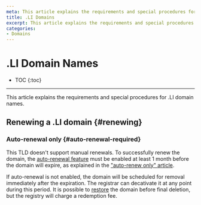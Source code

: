 ```yaml
---
meta: This article explains the requirements and special procedures for .LI domain names.
title: .LI Domains
excerpt: This article explains the requirements and special procedures for .LI domain names.
categories:
- Domains
---
```


# .LI Domain Names

* TOC
{:toc}

---

This article explains the requirements and special procedures for .LI domain names.


## Renewing a .LI domain {#renewing}

### Auto-renewal only {#auto-renewal-required}

This TLD doesn't support manual renewals. To successfully renew the domain, the [auto-renewal feature](/articles/domain-auto-renewal) must be enabled at least 1 month before the domain will expire, as explained in the ["auto-renew only" article](/articles/auto-renew-only-domains).

If auto-renewal is not enabled, the domain will be scheduled for removal immediately after the expiration. The registrar can decativate it at any point during this period. It is possible to [restore](/articles/restoring-domain) the domain before final deletion, but the registry will charge a redemption fee.

